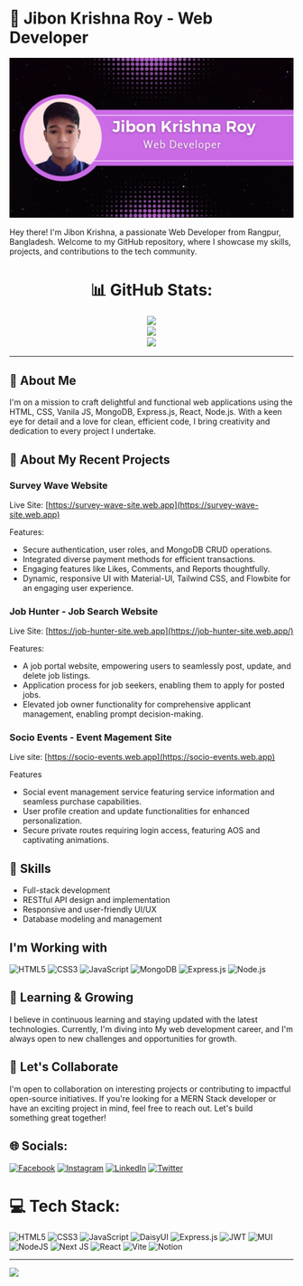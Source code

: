 # 👋 Jibon Krishna Roy - Web Developer

![Profile Image](https://raw.githubusercontent.com/jibon-roy/jibon-roy/main/src/profile.png)

Hey there! I'm Jibon Krishna, a passionate Web Developer from Rangpur, Bangladesh. Welcome to my GitHub repository, where I showcase my skills, projects, and contributions to the tech community.
<div style="text-align: center; margin: auto">
  
# 📊 GitHub Stats:
![](https://github-readme-stats.vercel.app/api?username=jibon-roy&theme=dark&hide_border=false&include_all_commits=false&count_private=false)<br/>
![](https://github-readme-streak-stats.herokuapp.com/?user=jibon-roy&theme=dark&hide_border=false)<br/>
![](https://github-readme-stats.vercel.app/api/top-langs/?username=jibon-roy&theme=dark&hide_border=false&include_all_commits=false&count_private=false&layout=compact)

---
</div>

## 🚀 About Me

I'm on a mission to craft delightful and functional web applications using the HTML, CSS, Vanila JS, MongoDB, Express.js, React, Node.js. With a keen eye for detail and a love for clean, efficient code, I bring creativity and dedication to every project I undertake.

## 💼 About My Recent Projects

### Survey Wave Website
Live Site: [https://survey-wave-site.web.app](https://survey-wave-site.web.app)

Features:
- Secure authentication, user roles, and MongoDB CRUD operations.
- Integrated diverse payment methods for efficient transactions.
- Engaging features like Likes, Comments, and Reports thoughtfully.
- Dynamic, responsive UI with Material-UI, Tailwind CSS, and Flowbite for an engaging user experience.

### Job Hunter - Job Search Website
Live Site: [https://job-hunter-site.web.app](https://job-hunter-site.web.app/)

Features:
- A job portal website, empowering users to seamlessly post, update, and delete job listings.
- Application process for job seekers, enabling them to apply for posted jobs.
- Elevated job owner functionality for comprehensive applicant management, enabling prompt decision-making.

### Socio Events - Event Magement Site
Live site: [https://socio-events.web.app](https://socio-events.web.app)

Features
- Social event management service featuring service information and seamless purchase capabilities.
- User profile creation and update functionalities for enhanced personalization.
- Secure private routes requiring login access, featuring AOS and captivating animations.


## 🔧 Skills

- Full-stack development
- RESTful API design and implementation
- Responsive and user-friendly UI/UX
- Database modeling and management

## I'm Working with

<div class="display:flex; justify-content: center; gap: 50px 50px ">
<img src="https://upload.wikimedia.org/wikipedia/commons/6/61/HTML5_logo_and_wordmark.svg" alt="HTML5" width="60"/> <img src="https://upload.wikimedia.org/wikipedia/commons/d/d5/CSS3_logo_and_wordmark.svg" alt="CSS3" width="45"/> <img src="https://upload.wikimedia.org/wikipedia/commons/9/99/Unofficial_JavaScript_logo_2.svg" alt="JavaScript" width="60"/> <img src="https://webassets.mongodb.com/_com_assets/cms/mongodb_logo1-76twgcu2dm.png" alt="MongoDB" width="100"/> <img src="https://expressjs.com/images/express-facebook-share.png" alt="Express.js" width="100"/> <img src="https://nodejs.org/static/images/logo.svg" alt="Node.js" width="100"/>

</div>


## 🌱 Learning & Growing

I believe in continuous learning and staying updated with the latest technologies. Currently, I'm diving into My web development career, and I'm always open to new challenges and opportunities for growth.

## 🤝 Let's Collaborate

I'm open to collaboration on interesting projects or contributing to impactful open-source initiatives. If you're looking for a MERN Stack developer or have an exciting project in mind, feel free to reach out. Let's build something great together!


## 🌐 Socials:
[![Facebook](https://img.shields.io/badge/Facebook-%231877F2.svg?logo=Facebook&logoColor=white)](https://facebook.com/jkroyjoy1) [![Instagram](https://img.shields.io/badge/Instagram-%23E4405F.svg?logo=Instagram&logoColor=white)](https://instagram.com/jibonkr512) [![LinkedIn](https://img.shields.io/badge/LinkedIn-%230077B5.svg?logo=linkedin&logoColor=white)](https://linkedin.com/in/jibon-roy) [![Twitter](https://img.shields.io/badge/Twitter-%231DA1F2.svg?logo=Twitter&logoColor=white)](https://twitter.com/JibonKrishnaRo6) 

# 💻 Tech Stack:
![HTML5](https://img.shields.io/badge/html5-%23E34F26.svg?style=for-the-badge&logo=html5&logoColor=white) ![CSS3](https://img.shields.io/badge/css3-%231572B6.svg?style=for-the-badge&logo=css3&logoColor=white) ![JavaScript](https://img.shields.io/badge/javascript-%23323330.svg?style=for-the-badge&logo=javascript&logoColor=%23F7DF1E) ![DaisyUI](https://img.shields.io/badge/daisyui-5A0EF8?style=for-the-badge&logo=daisyui&logoColor=white) ![Express.js](https://img.shields.io/badge/express.js-%23404d59.svg?style=for-the-badge&logo=express&logoColor=%2361DAFB) ![JWT](https://img.shields.io/badge/JWT-black?style=for-the-badge&logo=JSON%20web%20tokens) ![MUI](https://img.shields.io/badge/MUI-%230081CB.svg?style=for-the-badge&logo=mui&logoColor=white) ![NodeJS](https://img.shields.io/badge/node.js-6DA55F?style=for-the-badge&logo=node.js&logoColor=white) ![Next JS](https://img.shields.io/badge/Next-black?style=for-the-badge&logo=next.js&logoColor=white) ![React](https://img.shields.io/badge/react-%2320232a.svg?style=for-the-badge&logo=react&logoColor=%2361DAFB) ![Vite](https://img.shields.io/badge/vite-%23646CFF.svg?style=for-the-badge&logo=vite&logoColor=white) ![Notion](https://img.shields.io/badge/Notion-%23000000.svg?style=for-the-badge&logo=notion&logoColor=white)

---
[![](https://visitcount.itsvg.in/api?id=jibon-roy&icon=0&color=0)](https://visitcount.itsvg.in)
